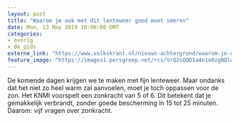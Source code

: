 ```yaml
---
layout: post
title: "Waarom je ook met dit lenteweer goed moet smeren"
date: Mon, 13 May 2019 10:00:00 GMT
categories: 
- overig 
- de_gids 
externe_link: "https://www.volkskrant.nl/nieuws-achtergrond/waarom-je-ook-met-dit-lenteweer-goed-moet-smeren-tegen-de-zon~becda7f8/"
feature_image: "https://images1.persgroep.net/rcs/VrQ2sQQD1a4n1o0zgNQlwaL8Klk/diocontent/148246677/_crop/585/0/2027/2029/_fill/320/320?appId=93a17a8fd81db0de025c8abd1cca1279&quality=0.85"
---
```


De komende dagen krijgen we te maken met fijn lenteweer. Maar ondanks dat het niet zo heel warm zal aanvoelen, moet je toch oppassen voor de zon. Het KNMI voorspelt een zonkracht van 5 of 6. Dit betekent dat je gemakkelijk verbrandt, zonder goede bescherming in 15 tot 25 minuten.  Daarom: vijf vragen over zonkracht.
